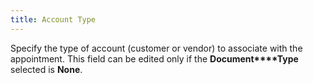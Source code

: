 ```yaml
---
title: Account Type
---
```



Specify the type of account (customer or vendor) to associate with the  appointment. This field can be edited only if the **Document****Type** selected is **None**.
